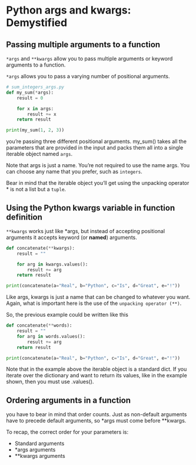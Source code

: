 # Python args and kwargs: Demystified

## Passing multiple arguments to a function

`*args` and `**kwargs` allow you to pass multiple arguments or keyword arguments to a function.

`*args` allows you to pass a varying number of positional arguments.

```python
# sum_integers_args.py
def my_sum(*args):
    result = 0

    for x in args:
        result += x
    return result

print(my_sum(1, 2, 3))
```

you’re passing three different positional arguments. my_sum() takes all the parameters that are provided in the input and packs them all into a single iterable object named `args`.

Note that args is just a name. You’re not required to use the name args. You can choose any name that you prefer, such as `integers`.

Bear in mind that the iterable object you’ll get using the unpacking operator * is not a list but a `tuple`.

## Using the Python kwargs variable in function definition

`**kwargs` works just like *args, but instead of accepting positional arguments it accepts keyword (or **named**) arguments.

```python
def concatenate(**kwargs):
    result = ""

    for arg in kwargs.values():
        result += arg
    return result

print(concatenate(a="Real", b="Python", c="Is", d="Great", e="!"))
```

Like args, kwargs is just a name that can be changed to whatever you want. Again, what is important here is the use of the `unpacking operator (**)`.

So, the previous example could be written like this

```python
def concatenate(**words):
    result = ""
    for arg in words.values():
        result += arg
    return result

print(concatenate(a="Real", b="Python", c="Is", d="Great", e="!"))
```

Note that in the example above the iterable object is a standard dict. If you iterate over the dictionary and want to return its values, like in the example shown, then you must use .values().

## Ordering arguments in a function

you have to bear in mind that order counts. Just as non-default arguments have to precede default arguments, so *args must come before **kwargs.

To recap, the correct order for your parameters is:

- Standard arguments
- *args arguments
- **kwargs arguments
